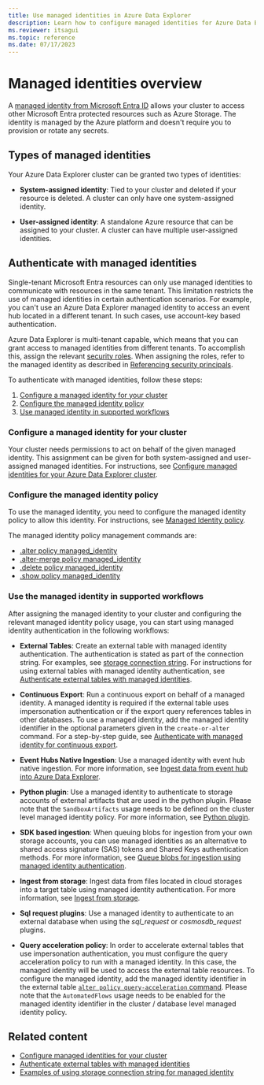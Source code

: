 ```yaml
---
title: Use managed identities in Azure Data Explorer
description: Learn how to configure managed identities for Azure Data Explorer scenarios.
ms.reviewer: itsagui
ms.topic: reference
ms.date: 07/17/2023
---
```

# Managed identities overview

A [managed identity from Microsoft Entra ID](/azure/active-directory/managed-identities-azure-resources/overview) allows your cluster to access other Microsoft Entra protected resources such as Azure Storage. The identity is managed by the Azure platform and doesn't require you to provision or rotate any secrets.

## Types of managed identities

Your Azure Data Explorer cluster can be granted two types of identities:

* **System-assigned identity**: Tied to your cluster and deleted if your resource is deleted. A cluster can only have one system-assigned identity.

* **User-assigned identity**: A standalone Azure resource that can be assigned to your cluster. A cluster can have multiple user-assigned identities.

## Authenticate with managed identities

Single-tenant Microsoft Entra resources can only use managed identities to communicate with resources in the same tenant. This limitation restricts the use of managed identities in certain authentication scenarios. For example, you can't use an Azure Data Explorer managed identity to access an event hub located in a different tenant. In such cases, use account-key based authentication.

Azure Data Explorer is multi-tenant capable, which means that you can grant access to managed identities from different tenants. To accomplish this, assign the relevant [security roles](/kusto/management/security-roles). When assigning the roles, refer to the managed identity as described in [Referencing security principals](/kusto/management/reference-security-principals?view=azure-data-explorer&preserve-view=true#referencing-azure-ad-principals-and-groups).

To authenticate with managed identities, follow these steps:

1. [Configure a managed identity for your cluster](#configure-a-managed-identity-for-your-cluster)
1. [Configure the managed identity policy](#configure-the-managed-identity-policy)
1. [Use managed identity in supported workflows](#use-the-managed-identity-in-supported-workflows)

### Configure a managed identity for your cluster

Your cluster needs permissions to act on behalf of the given managed identity. This assignment can be given for both system-assigned and user-assigned managed identities. For instructions, see [Configure managed identities for your Azure Data Explorer cluster](configure-managed-identities-cluster.md#configure-managed-identities-for-your-azure-data-explorer-cluster).

### Configure the managed identity policy

To use the managed identity, you need to configure the managed identity policy to allow this identity. For instructions, see [Managed Identity policy](/kusto/management/managed-identity-policy?view=azure-data-explorer&preserve-view=true).

The managed identity policy management commands are:

* [.alter policy managed_identity](/kusto/management/alter-managed-identity-policy-command?view=azure-data-explorer&preserve-view=true)
* [.alter-merge policy managed_identity](/kusto/management/alter-merge-managed-identity-policy-command?view=azure-data-explorer&preserve-view=true)
* [.delete policy managed_identity](/kusto/management/delete-managed-identity-policy-command?view=azure-data-explorer&preserve-view=true)
* [.show policy managed_identity](/kusto/management/show-managed-identity-policy-command?view=azure-data-explorer&preserve-view=true)

### Use the managed identity in supported workflows

After assigning the managed identity to your cluster and configuring the relevant managed identity policy usage, you can start using managed identity authentication in the following workflows:

* **External Tables**: Create an external table with managed identity authentication. The authentication is stated as part of the connection string. For examples, see [storage connection string](/kusto/api/connection-strings/storage-connection-strings?view=azure-data-explorer&preserve-view=true). For instructions for using external tables with managed identity authentication, see [Authenticate external tables with managed identities](external-tables-managed-identities.md).

* **Continuous Export**: Run a continuous export on behalf of a managed identity.  A managed identity is required if the external table uses impersonation authentication or if the export query references tables in other databases. To use a managed identity, add the managed identity identifier in the optional parameters given in the `create-or-alter` command. For a step-by-step guide, see [Authenticate with managed identity for continuous export](/kusto/management/data-export/continuous-export-with-managed-identity?view=azure-data-explorer&preserve-view=true).

* **Event Hubs Native Ingestion**: Use a managed identity with event hub native ingestion. For more information, see [Ingest data from event hub into Azure Data Explorer](create-event-hubs-connection.md?tabs=portalADX).

* **Python plugin**: Use a managed identity to authenticate to storage accounts of external artifacts that are used in the python plugin. Please note that the `SandboxArtifacts` usage needs to be defined on the cluster level managed identity policy. For more information, see [Python plugin](/kusto/query/python-plugin?view=azure-data-explorer&preserve-view=true).

* **SDK based ingestion**: When queuing blobs for ingestion from your own storage accounts, you can use managed identities as an alternative to shared access signature (SAS) tokens and Shared Keys authentication methods. For more information, see [Queue blobs for ingestion using managed identity authentication](ingest-data-managed-identity.md).

* **Ingest from storage**: Ingest data from files located in cloud storages into a target table using managed identity authentication. For more information, see [Ingest from storage](/kusto/management/data-ingestion/ingest-from-storage?view=azure-data-explorer&preserve-view=true).

* **Sql request plugins**: Use a managed identity to authenticate to an external database when using the *sql_request* or *cosmosdb_request* plugins.

* **Query acceleration policy**: In order to accelerate external tables that use impersonation authentication, you must configure the query acceleration policy to run with a managed identity. In this case, the managed identity will be used to access the external table resources. To configure the managed identity, add the managed identity identifier in the external table [`alter policy query-acceleration` command](/kusto/management/alter-query-acceleration-policy-command?view=azure-data-explorer&preserve-view=true). Please note that the `AutomatedFlows` usage needs to be enabled for the managed identity identifier in the cluster / database level managed identity policy.

## Related content

* [Configure managed identities for your cluster](configure-managed-identities-cluster.md)
* [Authenticate external tables with managed identities](external-tables-managed-identities.md)
* [Examples of using storage connection string for managed identity](/kusto/api/connection-strings/kusto#examples) 
